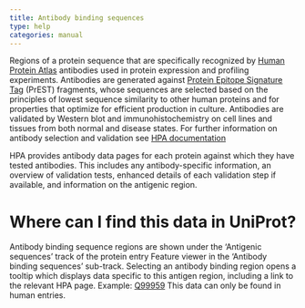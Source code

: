 ```yaml
---
title: Antibody binding sequences
type: help
categories: manual
---
```

Regions of a protein sequence that are specifically recognized by [Human Protein Atlas](https://www.proteinatlas.org/about) antibodies used in protein expression and profiling experiments. 
Antibodies are generated against [Protein Epitope Signature Tag](https://pubmed.ncbi.nlm.nih.gov/12796447/) (PrEST) fragments, whose sequences are selected based on the principles of lowest sequence similarity to other human proteins and for properties that optimize for efficient production in culture. Antibodies are validated by  Western blot and immunohistochemistry on cell lines and tissues from both normal and disease states.
For further information on antibody selection and validation see [HPA documentation](https://www.proteinatlas.org/about/antibody+validation#antigen_and_antibody_production)

HPA provides antibody data pages for each protein against which they have tested antibodies. This includes any antibody-specific information, an overview of validation tests, enhanced details of each validation step if available, and information on the antigenic region.

# Where can I find this data in UniProt?

Antibody binding sequence regions are shown under the ‘Antigenic sequences’ track of the protein entry Feature viewer in the ‘Antibody binding sequences’ sub-track. Selecting an antibody binding region opens a tooltip which displays data specific to this antigen region, including a link to the relevant HPA page.
Example: [Q99959](https://www.uniprot.org/uniprotkb/Q99959/feature-viewer)
This data can only be found in human entries.
